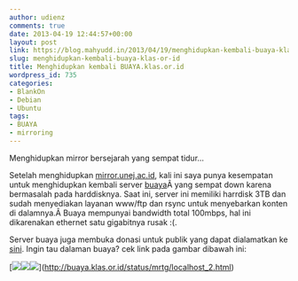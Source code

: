 ```yaml
---
author: udienz
comments: true
date: 2013-04-19 12:44:57+00:00
layout: post
link: https://blog.mahyudd.in/2013/04/19/menghidupkan-kembali-buaya-klas-or-id.html
slug: menghidupkan-kembali-buaya-klas-or-id
title: Menghidupkan kembali BUAYA.klas.or.id
wordpress_id: 735
categories:
- BlankOn
- Debian
- Ubuntu
tags:
- BUAYA
- mirroring
---
```


Menghidupkan mirror bersejarah yang sempat tidur...

Setelah menghidupkan [mirror.unej.ac.id](http://log.udienz.web.id/2013/01/20/menghidupkan-kembali-mirror-unej-ac-id.html), kali ini saya punya kesempatan untuk menghidupkan kembali server [buaya](http://buaya.klas.or.id)Â yang sempat down karena bermasalah pada harddisknya. Saat ini, server ini memiliki harrdisk 3TB dan sudah menyediakan layanan www/ftp dan rsync untuk menyebarkan konten di dalamnya.Â Buaya mempunyai bandwidth total 100mbps, hal ini dikarenakan ethernet satu gigabitnya rusak :(.

Server buaya juga membuka donasi untuk publik yang dapat dialamatkan ke [sini](https://www.facebook.com/groups/KLAS.Activity/permalink/10151451313403500/?comment_id=10151462059943500&offset=0&total_comments=60). Ingin tau dalaman buaya? cek link pada gambar dibawah ini:

[![](http://buaya.klas.or.id/status/mrtg/localhost_2-day.png)[![](http://buaya.klas.or.id/status/www/daily_usage_201304.png)](http://buaya.klas.or.id/status/www/)[![](http://buaya.klas.or.id/status/mirror-size/+all.month.png)](http://buaya.klas.or.id/status/)](http://buaya.klas.or.id/status/mrtg/localhost_2.html)
